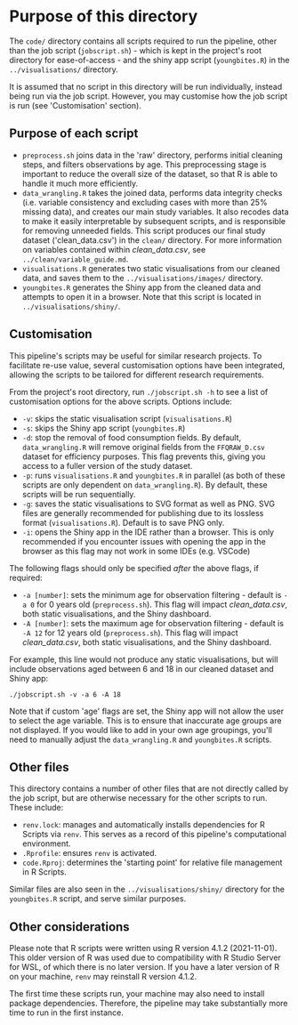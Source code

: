 # Purpose of this directory

The `code/` directory contains all scripts required to run the pipeline, other than the job script (`jobscript.sh`) - which is kept in the project's root directory for ease-of-access - and the shiny app script (`youngbites.R`) in the `../visualisations/` directory.

It is assumed that no script in this directory will be run individually, instead being run via the job script. However, you may customise how the job script is run (see 'Customisation' section).

## Purpose of each script
 
* `preprocess.sh` joins data in the 'raw' directory, performs initial cleaning steps, and filters observations by age. This preprocessing stage is important to reduce the overall size of the dataset, so that R is able to handle it much more efficiently.
* `data_wrangling.R` takes the joined data, performs data integrity checks (i.e. variable consistency and excluding cases with more than 25% missing data), and creates our main study variables. It also recodes data to make it easily interpretable by subsequent scripts, and is responsible for removing unneeded fields. This script produces our final study dataset ('clean_data.csv') in the `clean/` directory. For more information on variables contained within *clean_data.csv*, see `../clean/variable_guide.md`.
* `visualisations.R` generates two static visualisations from our cleaned data, and saves them to the `../visualisations/images/` directory.
* `youngbites.R` generates the Shiny app from the cleaned data and attempts to open it in a browser. Note that this script is located in `../visualisations/shiny/`.


## Customisation

This pipeline's scripts may be useful for similar research projects. To facilitate re-use value, several customisation options have been integrated, allowing the scripts to be tailored for different research requirements.

From the project's root directory, run `./jobscript.sh -h` to see a list of customisation options for the above scripts. Options include:

* `-v`: skips the static visualisation script (`visualisations.R`)
* `-s`: skips the Shiny app script (`youngbites.R`)
* `-d`: stop the removal of food consumption fields. By default, `data_wrangling.R` will remove original fields from the `FFQRAW_D.csv` dataset for efficiency purposes. This flag prevents this, giving you access to a fuller version of the study dataset.
* `-p`: runs `visualisations.R` and `youngbites.R` in parallel (as both of these scripts are only dependent on `data_wrangling.R`). By default, these scripts will be run sequentially.
* `-g`: saves the static visualisations to SVG format as well as PNG. SVG files are generally recommended for publishing due to its lossless format (`visualisations.R`). Default is to save PNG only.
* `-i`: opens the Shiny app in the IDE rather than a browser. This is only recommended if you encounter issues with opening the app in the browser as this flag may not work in some IDEs (e.g. VSCode)

The following flags should only be specified *after* the above flags, if required:

* `-a [number]`: sets the minimum age for observation filtering - default is `-a 0` for 0 years old (`preprocess.sh`). This flag will impact *clean_data.csv*, both static visualisations, and the Shiny dashboard.
* `-A [number]`: sets the maximum age for observation filtering - default is `-A 12` for 12 years old (`preprocess.sh`). This flag will impact *clean_data.csv*, both static visualisations, and the Shiny dashboard.

For example, this line would not produce any static visualisations, but will include observations aged between 6 and 18 in our cleaned dataset and Shiny app:
```
./jobscript.sh -v -a 6 -A 18
```

Note that if custom 'age' flags are set, the Shiny app will not allow the user to select the age variable. This is to ensure that inaccurate age groups are not displayed. If you would like to add in your own age groupings, you'll need to manually adjust the `data_wrangling.R` and `youngbites.R` scripts.

## Other files

This directory contains a number of other files that are not directly called by the job script, but are otherwise necessary for the other scripts to run. These include:
* `renv.lock`: manages and automatically installs dependencies for R Scripts via `renv`. This serves as a record of this pipeline's computational environment.
* `.Rprofile`: ensures `renv` is activated.
* `code.Rproj`: determines the 'starting point' for relative file management in R Scripts.

Similar files are also seen in the `../visualisations/shiny/` directory for the `youngbites.R` script, and serve similar purposes.

## Other considerations

Please note that R scripts were written using R version 4.1.2 (2021-11-01). This older version of R was used due to compatibility with R Studio Server for WSL, of which there is no later version. If you have a later version of R on your machine, `renv` may reinstall R version 4.1.2.

The first time these scripts run, your machine may also need to install package dependencies. Therefore, the pipeline may take substantially more time to run in the first instance.